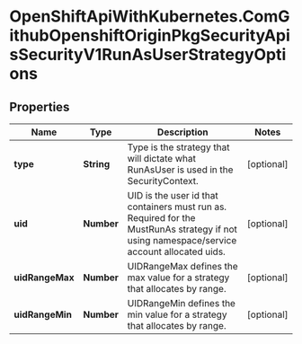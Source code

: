 # OpenShiftApiWithKubernetes.ComGithubOpenshiftOriginPkgSecurityApisSecurityV1RunAsUserStrategyOptions

## Properties
Name | Type | Description | Notes
------------ | ------------- | ------------- | -------------
**type** | **String** | Type is the strategy that will dictate what RunAsUser is used in the SecurityContext. | [optional] 
**uid** | **Number** | UID is the user id that containers must run as.  Required for the MustRunAs strategy if not using namespace/service account allocated uids. | [optional] 
**uidRangeMax** | **Number** | UIDRangeMax defines the max value for a strategy that allocates by range. | [optional] 
**uidRangeMin** | **Number** | UIDRangeMin defines the min value for a strategy that allocates by range. | [optional] 


